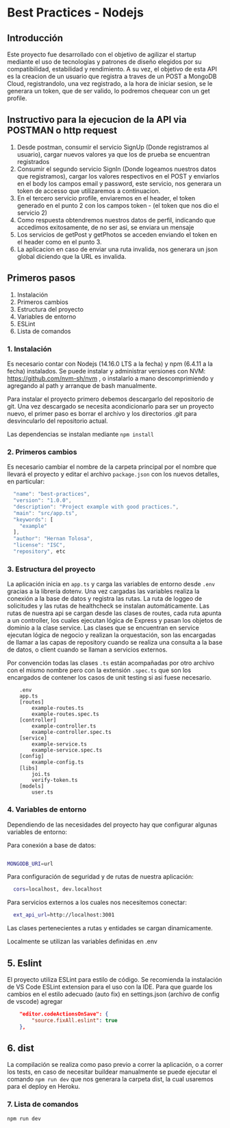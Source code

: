 # Best Practices - Nodejs

## Introducción

Este proyecto fue desarrollado con el objetivo de agilizar el startup mediante el uso de tecnologías y patrones de diseño elegidos por su compatibilidad, estabilidad y rendimiento. A su vez, el objetivo de esta API es la creacion de un usuario que registra a traves de un POST a MongoDB Cloud, registrandolo, una vez registrado, a la hora de iniciar sesion, se le generara un token, que de ser valido, lo podremos chequear con un get profile.

## Instructivo para la ejecucion de la API via POSTMAN o http request
1. Desde postman, consumir el servicio SignUp (Donde registramos al usuario), cargar nuevos valores ya que los de prueba se encuentran registrados
2. Consumir el segundo servicio SignIn (Donde logeamos nuestros datos que registramos), cargar los valores respectivos en el POST y enviarlos en el body los campos email y password, este servicio, nos generara un token de accesso que utilizaremos a continuacion.
3. En el tercero servicio profile, enviaremos en el header, el token generado en el punto 2 con los campos token - (el token que nos dio el servicio 2)
4. Como respuesta obtendremos nuestros datos de perfil, indicando que accedimos exitosamente, de no ser asi, se enviara un mensaje
5. Los servicios de getPost y getPhotos se acceden enviando el token en el header como en el punto 3.
6. La aplicacion en caso de enviar una ruta invalida, nos generara un json global diciendo que la URL es invalida. 

## Primeros pasos

1. Instalación
2. Primeros cambios
3. Estructura del proyecto
4. Variables de entorno
5. ESLint
6. Lista de comandos

### 1. Instalación

Es necesario contar con Nodejs (14.16.0 LTS a la fecha) y npm (6.4.11 a la fecha) instalados. 
Se puede instalar y administrar versiones con NVM: https://github.com/nvm-sh/nvm , o instalarlo a mano descomprimiendo y agregando al path y arranque de bash manualmente.

Para instalar el proyecto primero debemos descargarlo del repositorio de git. Una vez descargado se necesita acondicionarlo para ser un proyecto nuevo, el primer paso es borrar el archivo y los directorios .git para desvincularlo del repositorio actual.

Las dependencias se instalan mediante `npm install`

### 2. Primeros cambios

Es necesario cambiar el nombre de la carpeta principal por el nombre que llevará el proyecto y editar el archivo `package.json` con los nuevos detalles, en particular:

```javascript
  "name": "best-practices",
  "version": "1.0.0",
  "description": "Project example with good practices.",
  "main": "src/app.ts",
  "keywords": [
    "example"
  ],
  "author": "Hernan Tolosa",
  "license": "ISC",
  "repository", etc
  ```

### 3. Estructura del proyecto

La aplicación inicia en `app.ts` y carga las variables de entorno desde `.env` gracias a la librería dotenv. 
Una vez cargadas las variables realiza la conexión a la base de datos y registra las rutas. 
La ruta de loggeo de solicitudes y las rutas de healthcheck se instalan automáticamente. 
Las rutas de nuestra api se cargan desde las clases de routes, cada ruta apunta a un controller, los cuales ejecutan lógica de Express y pasan los objetos de dominio a la clase service. Las clases que se encuentran en service ejecutan lógica de negocio y realizan la orquestación, son las encargadas de llamar a las capas de repository cuando se realiza una consulta a la base de datos, o client cuando se llaman a servicios externos.

Por convención todas las clases `.ts` están acompañadas por otro archivo con el mismo nombre pero con la extensión `.spec.ts` que son los encargados de contener los casos de unit testing si asi fuese necesario.

		.env
		app.ts
		[routes]
    		example-routes.ts
    		example-routes.spec.ts
		[controller]
   		 	example-controller.ts
    		example-controller.spec.ts
		[service]
    		example-service.ts
    		example-service.spec.ts
		[config]
    		example-config.ts
		[libs]
    		joi.ts
    		verify-token.ts
		[models]
  			user.ts


### 4. Variables de entorno

Dependiendo de las necesidades del proyecto hay que configurar algunas variables de entorno:

Para conexión a base de datos:

``` sh

MONGODB_URI=url
```

Para configuración de seguridad y de rutas de nuestra aplicación:

``` sh
  cors=localhost, dev.localhost
```

Para servicios externos a los cuales nos necesitemos conectar:

``` sh
  ext_api_url=http://localhost:3001
```

Las clases pertenecientes a rutas y entidades se cargan dinamicamente.

Localmente se utilizan las variables definidas en .env

## 5. Eslint

El proyecto utiliza ESLint para estilo de código. Se recomienda la instalación de VS Code ESLint extension para el uso con la IDE.
Para que guarde los cambios en el estilo adecuado (auto fix) en settings.json (archivo de config de vscode) agregar

```json
    "editor.codeActionsOnSave": {
        "source.fixAll.eslint": true
    },
```

## 6. dist

La compilación se realiza como paso previo a correr la aplicación, o a correr los tests, en caso de necesitar buildear manualmente se puede ejecutar el comando `npm run dev` que nos generara la carpeta dist, la cual usaremos para el deploy en Heroku.


### 7. Lista de comandos

``` sh
npm run dev

```